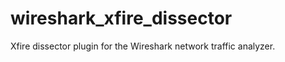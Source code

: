 wireshark_xfire_dissector
=========================

Xfire dissector plugin for the Wireshark network traffic analyzer.